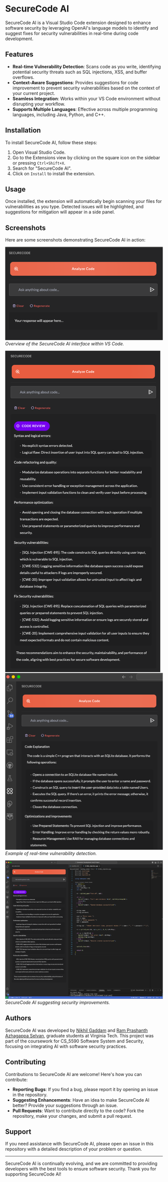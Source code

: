 # SecureCode AI

SecureCode AI is a Visual Studio Code extension designed to enhance software security by leveraging OpenAI's language models to identify and suggest fixes for security vulnerabilities in real-time during code development.

## Features

- **Real-time Vulnerability Detection**: Scans code as you write, identifying potential security threats such as SQL injections, XSS, and buffer overflows.
- **Context-Aware Suggestions**: Provides suggestions for code improvement to prevent security vulnerabilities based on the context of your current project.
- **Seamless Integration**: Works within your VS Code environment without disrupting your workflow.
- **Supports Multiple Languages**: Effective across multiple programming languages, including Java, Python, and C++.

## Installation

To install SecureCode AI, follow these steps:

1. Open Visual Studio Code.
2. Go to the Extensions view by clicking on the square icon on the sidebar or pressing `Ctrl+Shift+X`.
3. Search for "SecureCode AI".
4. Click on `Install` to install the extension.

## Usage

Once installed, the extension will automatically begin scanning your files for vulnerabilities as you type. Detected issues will be highlighted, and suggestions for mitigation will appear in a side panel.

## Screenshots

Here are some screenshots demonstrating SecureCode AI in action:

![Overview of SecureCode AI](media/Screenshot0.png)
*Overview of the SecureCode AI interface within VS Code.*

![Vulnerability Detection Example](media/Screenshot1.png)
![Vulnerability Detection Example](media/Screenshot2.png)
*Example of real-time vulnerability detection.*

![Suggestions for Code Improvements](media/Screenshot3.png)
*SecureCode AI suggesting security improvements.*

## Authors

SecureCode AI was developed by [Nikhil Gaddam](https://github.com/NikhilGaddam) and [Ram Prashanth Azhagappa Selvan](https://github.com/ram-prashanth), graduate students at Virginia Tech. This project was part of the coursework for CS_5590 Software System and Security, focusing on integrating AI with software security practices.

## Contributing

Contributions to SecureCode AI are welcome! Here's how you can contribute:

- **Reporting Bugs**: If you find a bug, please report it by opening an issue in the repository.
- **Suggesting Enhancements**: Have an idea to make SecureCode AI better? Provide your suggestions through an issue.
- **Pull Requests**: Want to contribute directly to the code? Fork the repository, make your changes, and submit a pull request.

## Support

If you need assistance with SecureCode AI, please open an issue in this repository with a detailed description of your problem or question.

---

SecureCode AI is continually evolving, and we are committed to providing developers with the best tools to ensure software security. Thank you for supporting SecureCode AI!

